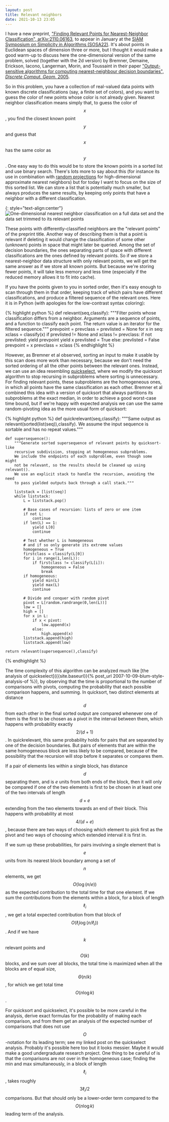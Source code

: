 ```yaml
---
layout: post
title: Relevant neighbors
date: 2021-10-13 23:05
---
```

I have a new preprint, ["Finding Relevant Points for Nearest-Neighbor Classification", arXiv:2110.06163](https://arxiv.org/abs/2110.06163), to appear in January at the [SIAM Symposium on Simplicity in Algorithms (SOSA22)](https://www.siam.org/conferences/cm/conference/sosa22). It's about points in Euclidean spaces of dimension three or more, but I thought it would make a good warm-up to discuss here the one-dimensional version of the same problem, solved (together with the 2d version) by Bremner, Demaine, Erickson, Iacono, Langerman, Morin, and Toussaint in their paper ["Output-sensitive algorithms for computing nearest-neighbour decision boundaries", _Discrete Comput. Geom._ 2005](http://dx.doi.org/10.1007/s00454-004-1152-0).

So in this problem, you have a collection of real-valued data points with known discrete classifications (say, a finite set of colors), and you want to guess the color of new points whose color is not already given. Nearest neighbor classification means simply that, to guess the color of $$x$$, you find the closest known point $$y$$ and guess that $$x$$ has the same color as $$y$$. One easy way to do this would be to store the known points in a sorted list and use binary search. There's lots more to say about this (for instance its use in combination with [random projections](https://en.wikipedia.org/wiki/Random_projection) for high-dimensional approximate nearest neighbors) but for today I want to focus on the size of this sorted list. We can store a list that is potentially much smaller, but always produces the same results, by keeping only points that have a neighbor with a different classification.

{: style="text-align:center"}
![One-dimensional nearest neighbor classification on a full data set and the data set trimmed to its relevant points]({{site.baseurl}}/assets/2021/1d-nnc.svg)

These points with differently-classified neighbors are the "relevant points" of the preprint title. Another way of describing them is that a point is relevant if deleting it would change the classification of some other (unknown) points in space that might later be queried. Among the set of decision boundaries, the ones separating parts of space with different classifications are the ones defined by relevant points. So if we store a nearest-neighbor data structure with only relevant points, we will get the same answer as if we store all known points. But because we're storing fewer points, it will take less memory and less time (especially if the reduced memory allows it to fit into cache).

If you have the points given to you in sorted order, then it's easy enough to scan through them in that order, keeping track of which pairs have different classifications, and produce a filtered sequence of the relevant ones. Here it is in Python (with apologies for the low-contrast syntax coloring):

{% highlight python %}
def relevant(seq,classify):
    """Filter points whose classification differs from a neighbor.
    Arguments are a sequence of points, and a function to classify
    each point. The return value is an iterator for the filtered sequence."""
    prevpoint = prevclass = prevlisted = None
    for x in seq:
        xclass = classify(x)
        if prevlisted != None and xclass != prevclass:
            if not prevlisted:
                yield prevpoint
            yield x
            prevlisted = True
        else:
            prevlisted = False
        prevpoint = x
        prevclass = xclass
{% endhighlight %}

However, as Bremner et al observed, sorting an input to make it usable by this scan does more work than necessary, because we don't need the sorted ordering of all the other points between the relevant ones. Instead, we can use an idea resembling [quickselect](https://en.wikipedia.org/wiki/Quickselect), where we modify the quicksort algorithm to stop recursing in subproblems where sorting is unnecessary. For finding relevant points, these subproblems are the homogeneous ones, in which all points have the same classification as each other. Bremner et al combined this idea with a version of quicksort that always partitions its subproblems at the exact median, in order to achieve a good worst-case time bound, but if we're happy with expected analysis we can use the same random-pivoting idea as the more usual form of quicksort:

{% highlight python %}
def quickrelevant(seq,classify):
    """Same output as relevant(sorted(list(seq)),classify).
    We assume the input sequence is sortable and has no repeat values."""

    def supersequence():
        """Generate sorted supersequence of relevant points by quicksort-like
        recursive subdivision, stopping at homogeneous subproblems.
        We include the endpoints of each subproblem, even though some might
        not be relevant, so the results should be cleaned up using relevant().
        We use an explicit stack to handle the recursion, avoiding the need
        to pass yielded outputs back through a call stack."""

        liststack = [list(seq)]
        while liststack:
            L = liststack.pop()
        
            # Base cases of recursion: lists of zero or one item
            if not L:
                continue
            if len(L) == 1:
                yield L[0]
                continue
            
            # Test whether L is homogeneous
            # and if so only generate its extreme values
            homogeneous = True
            firstclass = classify(L[0])
            for i in range(1,len(L)):
                if firstclass != classify(L[i]):
                    homogeneous = False
                    break
            if homogeneous:
                yield min(L)
                yield max(L)
                continue
            
            # Divide and conquer with random pivot
            pivot = L[random.randrange(0,len(L))]
            low = []
            high = []
            for x in L:
                if x < pivot:
                    low.append(x)
                else:
                    high.append(x)
            liststack.append(high)
            liststack.append(low)

    return relevant(supersequence(),classify)
{% endhighlight %}

The time complexity of this algorithm can be analyzed much like [the analysis of quickselect]({{site.baseurl}}{% post_url 2007-10-09-blum-style-analysis-of %}), by observing that the time is proportional to the number of comparisons with pivots, computing the probability that each possible comparison happens, and summing. In quicksort, two distinct elements at distance $$d$$ from each other in the final sorted output are compared whenever one of them is the first to be chosen as a pivot in the interval between them, which happens with probability exactly $$2/(d+1)$$. In quickrelevant, this same probability holds for pairs that are separated by one of the decision boundaries. But pairs of elements that are within the same homogeneous block are less likely to be compared, because of the possibility that the recursion will stop before it separates or compares them.

If a pair of elements lies within a single block, has distance $$d$$ separating them, and is $e$ units from both ends of the block, then it will only be compared if one of the two elements is first to be chosen in at least one of the two intervals of length $$d+e$$ extending from the two elements towards an end of their block. This happens with probability at most $$4/(d+e)$$, because there are two ways of choosing which element to pick first as the pivot and two ways of choosing which extended interval it is first in.

If we sum up these probabilities, for pairs involving a single element that is $$e$$ units from its nearest block boundary among a set of $$n$$ elements, we get $$O\bigl(\log(n/e)\bigr)$$ as the expected contribution to the total time for that one element. If we sum the contributions from the elements within a block, for a block of length $$\ell_i$$, we get a total expected contribution from that block of $$O\bigl(\ell_i\log(n/\ell_i)\bigr)$$. And if we have $$k$$ relevant points and $$O(k)$$ blocks, and we sum over all blocks, the total time is maximized when all the blocks are of equal size, $$\Theta(n/k)$$, for which we get total time $$O(n\log k)$$.

For quicksort and quickselect, it's possible to be more careful in the analysis, derive exact formulas for the probability of making each comparison, and from them get an analysis of the expected number of comparisons that does not use $$O$$-notation for its leading term; see my linked post on the quickselect analysis. Probably it's possible here too but it looks messier. Maybe it would make a good undergraduate research project. One thing to be careful of is that the comparisons are not over in the homogeneous case; finding the min and max simultaneously, in a block of length $$\ell_i$$, takes roughly $$3\ell_i/2$$ comparisons. But that should only be a lower-order term compared to the $$O(n\log k)$$ leading term of the analysis.